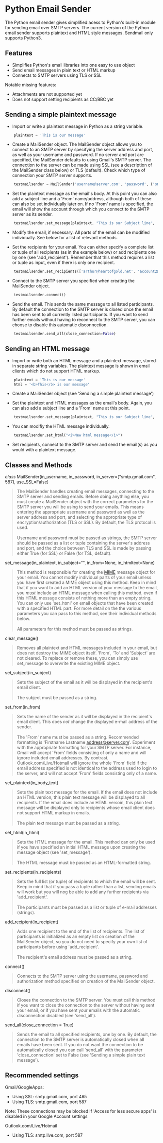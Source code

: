 
Python Email Sender
===================

The Python email sender gives simplified acess to Python's built-in module for sending email over SMTP servers. The current version of the Python email sender supports plaintext and HTML style messages. Sendmail only supports Python3.


Features
--------
* Simplifies Python's email libraries into one easy to use object
* Send email messages in plain text or HTML markup
* Connects to SMTP servers using TLS or SSL

Notable missing features:
* Attachments are not supported yet
* Does not support setting recipients as CC/BBC yet

Sending a simple plaintext message
----------------------------------

* Import or write a plaintext message in Python as a string variable.

```python
    plaintext = 'This is our message'
```

* Create a MailSender object. The MailSender object allows you to connect to an SMTP server by specifying the server address and port, as well as your username and password. If no server and port are specified, the MailSender defaults to using Gmail's SMTP server. The connection to the server can be made using SSL (see a description of the MailSender class below) or TLS (default). Check which type of connection your SMTP server supports. 

```python
    testmailsender = MailSender('username@server.com', 'password', ('smtp.server.com', 465), use_SSL=True)
```

* Set the plaintext message as the email's body. At this point you can also add a subject line and a 'From' name/address, although both of these can also be set individually later on. If no 'From' name is specified, the email will show the account through which you connect to the SMTP server as its sender.

```python
    testmailsender.set_message(plaintext, "This is our Subject line", 'John Doe <j.doe@somewhere.com>')
```

* Modify the email, if necessary. All parts of the email can be modified individually. See below for a list of relevant methods.

* Set the recipients for your email. You can either specify a complete list or tuple of all recipients (as in the example below) or add recipients one by one (see 'add_recipient'). Remember that this method requires a list or tuple as input, even if there is only one recipient.

```python
    testmailsender.set_recipients(['arthur@heartofgold.net', 'account2@somewhere.com'])
```

* Connect to the SMTP server you specified when creating the MailSender object.

```python
    testmailsender.connect()
```

* Send the email. This sends the same message to all listed participants. By default the connection to the SMTP server is closed once the email has been sent to all currently listed participants. If you want to send further emails without having to reconnect to the SMTP server, you can choose to disable this automatic disconnection.

```python
    testmailsender.send_all(close_connection=False)
```

Sending an HTML message
-----------------------
* Import or write both an HTML message and a plaintext message, stored in separate string variables. The plaintext message is shown in email clients which do not support HTML markup.

```python
    plaintext = 'This is our message'
    html = '<b>This</b> is our message'
```

* Create a MailSender object (see 'Sending a simple plaintext message')

* Set the plaintext and HTML messages as the email's body. Again, you can also add a subject line and a 'From' name at this point. 

```python
    testmailsender.set_message(plaintext, "This is our Subject line", 'John Doe', html)
```

* You can modifiy the HTML message individually.

```python
    testmailsender.set_html("<i>New html message</i>")
```

* Set recipients, connect to the SMTP server and send the email(s) as you would with a plaintext message.

Classes and Methods
-------------------
_class_ MailSender(in_username, in_password, in_server=("smtp.gmail.com", 587), use_SSL=False)
>	The MailSender handles creating email messages, connecting to the SMTP server and sending emails. Before doing anything else, you must create a MailSender object with the correct parameters for the SMTP server you will be using to send your emails. This means entering the appropriate username and password as well as the server address and port, and selecting the appropriate type of encryption/authorization (TLS or SSL). By default, the TLS protocol is used.<br><br>
Username and password must be passed as strings, the SMTP server should be passed as a list or tuple containing the server's address and port, and the choice between TLS and SSL is made by passing either True (for SSL) or False (for TSL, default). 

set_message(in_plaintext, in_subject="", in_from=None, in_htmltext=None)
>This method is responsible for creating the [MIME](https://docs.python.org/3.4/library/email.mime.html) message object for your email. You cannot modify individual parts of your email unless you have first created a MIME object using this method. Keep in mind that if you want to add an HTML version of your message to the email, you _must_ include an HTML message when calling this method, even if this HTML message consists of nothing more than an empty string. You can only use 'set_html' on email objects that have been created with a specified HTML part. For more detail on the the various parameters you can pass to this method, see their individual methods below.<br><br>
All parameters for this method must be passed as strings.

clear_message()
>Removes all plaintext and HTML messages included in your email, but does not destroy the MIME object itself. 'From', 'To' and 'Subject' are not cleared. To replace or remove these, you can simply use set_message to overwrite the existing MIME object.

set_subject(in_subject)
>Sets the subject of the email as it will be displayed in the recipient's email client. <br><br>
The subject must be passed as a string.

set_from(in_from)
>Sets the name of the sender as it will be displayed in the recipient's email client. This does _not_ change the displayed e-mail address of the sender.<br><br>
The 'From' name must be passed as a string. Recommended formatting is 'Firstname Lastname <address@server.com>'. Experiment with the appropriate formatting for your SMTP server. For instance, Gmail will accept 'From' fields consisting of only a name and will ignore included email addresses. By contrast, Outlook.com/Live/Hotmail will ignore the whole 'From' field if the email address specified is not identical to the address used to login to the server, and will not accept 'From' fields consisting only of a name.

set_plaintext(in_body_text)
>Sets the plain text message for the email. If the email does not include an HTML version, this plain text message will be displayed to all recipients. If the email does include an HTML versoin, this plain text message will be displayed only to recipients whose email client does not support HTML markup in emails.<br><br>
The plain text message must be passed as a string.

set_html(in_html)
> Sets the HTML message for the email. This method can only be used if you have specified an initial HTML message upon creating the message object (see 'set_message'). <br><br>
The HTML message must be passed as an HTML-formatted string. 

set_recipients(in_recipients)
> Sets the full list (or tuple) of recipients to which the email will be sent. Keep in mind that if you pass a tuple rather than a list, sending emails will work but you will nog be able to add any further recipients via 'add_recipient'. <br><br>
The participants must be passed as a list or tuple of e-mail addresses (strings). 

add_recipient(in_recipient)
> Adds one recipient to the end of the list of recipients. The list of participants is initialized as an empty list on creation of the MailSender object, so you do not need to specify your own list of participants before using 'add_recipient'.<br><br>
The recipient's email address must be passed as a string.

connect()
> Connects to the SMTP server using the username, password and authorization method specified on creation of the MailSender object.

disconnect()
> Closes the connection to the SMTP server. You must call this method if you want to close the connection to the server without having sent your email, or if you have sent your emails with the automatic disconnection disabled (see 'send_all').

send_all(close_connection = True)
> Sends the email to all specified recipients, one by one. By default, the connection to the SMTP server is automatically closed when all emails have been sent. If you do not want the connection to be automatically closed you can call 'send_all' with the parameter 'close_connection' set to False (see 'Sending a simple plain text message').


Recommended settings
--------------------
Gmail/GoogleApps:
- Using SSL: smtp.gmail.com, port 465
- Using TLS: smtp.gmail.com, port 587

Note: These connections may be blocked if 'Access for less secure apps' is disabled in your Google Account settings

Outlook.com/Live/Hotmail
- Using TLS: smtp.live.com, port 587
